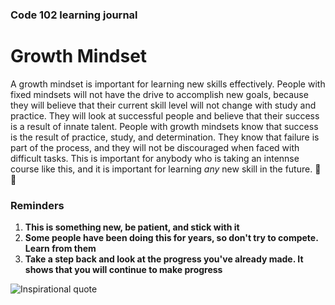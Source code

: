 ### Code 102 learning journal
# Growth Mindset

A growth mindset is important for learning new skills effectively. People with fixed mindsets will not have the drive to accomplish new goals, because they will believe that their current skill level will not change with study and practice. They will look at successful people and believe that their success is a result of innate talent. People with growth mindsets know that success is the result of practice, study, and determination. They know that failure is part of the process, and they will not be discouraged when faced with difficult tasks. This is important for anybody who is taking an intennse course like this, and it is important for learning *any* new skill in the future. :muscle: :punch:

### Reminders
1. **This is something new, be patient, and stick with it**
1. **Some people have been doing this for years, so don't try to compete. Learn from them**
1. **Take a step back and look at the progress you've already made. It shows that you will continue to make progress**

![Inspirational quote](s3.amazonaws.com/media.briantracy.com/blog/wp-content/uploads/2015/12/04093022/make-your-life-a-masterpiece-brian-tracy-motivational-quotes.png)
